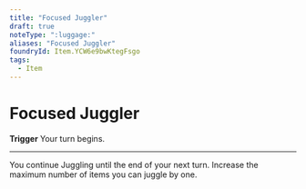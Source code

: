 ```yaml
---
title: "Focused Juggler"
draft: true
noteType: ":luggage:"
aliases: "Focused Juggler"
foundryId: Item.YCW6e9bwKtegFsgo
tags:
  - Item
---
```


# Focused Juggler

**Trigger** Your turn begins.

* * *

You continue Juggling until the end of your next turn. Increase the maximum number of items you can juggle by one.
